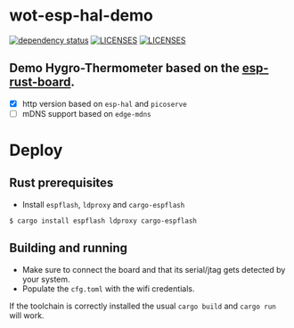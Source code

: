 # wot-esp-hal-demo

[![dependency status](https://deps.rs/repo/github/wot-rust/wot-esp-hal-demo/status.svg)](https://deps.rs/repo/github/wot-rust/wot-esp-hal-demo)
[![LICENSES][license badge apache]][license apache]
[![LICENSES][license badge mit]][license mit]

## Demo Hygro-Thermometer based on the [esp-rust-board](https://github.com/esp-rs/esp-rust-board).

- [x] http version based on `esp-hal` and `picoserve`
- [ ] mDNS support based on `edge-mdns`

# Deploy

## Rust prerequisites
- Install `espflash`, `ldproxy` and `cargo-espflash`
```
$ cargo install espflash ldproxy cargo-espflash
```

## Building and running
- Make sure to connect the board and that its serial/jtag gets detected by your system.
- Populate the `cfg.toml` with the wifi credentials.

If the toolchain is correctly installed the usual `cargo build` and `cargo run` will work.

<!-- Links -->
[license apache]: LICENSES/Apache-2.0.txt
[license mit]: LICENSES/MIT.txt

<!-- Badges -->
[license badge apache]: https://img.shields.io/badge/license-Apache_2.0-blue.svg
[license badge mit]: https://img.shields.io/badge/license-MIT-blue.svg
